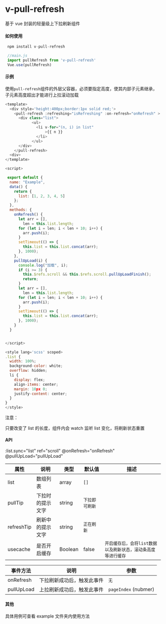 # v-pull-refresh

基于 vue 封装的轻量级上下拉刷新组件

#### 如何使用

```js
 npm install v-pull-refresh

 //main.js
 import pullRefresh from 'v-pull-refresh'
 Vue.use(pullRefresh)


```

#### 示例

使用`pull-refresh`组件的外层父容器，必须要指定高度，使其内部子元素继承，子元素高度超出才能进行上拉滚动加载

```js
<template>
  <div style='height:400px;border:1px solid red;'>
    <pull-refresh :refreshing="isRefreshing" :on-refresh="onRefresh" >
      <div class="list">
            <ul>
              <li v-for="(n, i) in list"
                  >{{ n }}
              </li>
            </ul>
      </div>
    </pull-refresh>
  <div>
</template>

<script>

 export default {
  name: "Example",
  data() {
    return {
      list: [1, 2, 3, 4, 5]
    };
  },
  methods: {
    onRefresh() {
      let arr = [],
        len = this.list.length;
      for (let i = len; i < len + 10; i++) {
        arr.push(i);
      }
      setTimeout(() => {
        this.list = this.list.concat(arr);
      }, 1000);
    },
    pullUpLoad(i) {
      console.log("加载", i);
      if (i >= 3) {
        this.$refs.scroll && this.$refs.scroll.pullUpLoadFinish();
        return;
      }
      let arr = [],
        len = this.list.length;
      for (let i = len; i < len + 10; i++) {
        arr.push(i);
      }
      setTimeout(() => {
        this.list = this.list.concat(arr);
      }, 1000);
    }
  }


</script>

<style lang='scss' scoped>
.list {
  width: 100%;
  background-color: white;
  overflow: hidden;
  li {
    display: flex;
    align-items: center;
    margin: 10px 0;
    justify-content: center;
  }
}
</style>
```

注意：

只要改变了 list 的长度，组件内会 watch 监听 list 变化，将刷新状态重置

#### API

:list.sync="list"
ref="scroll"
@onRefresh="onRefresh"
@pullUpLoad="pullUpLoad"

| 属性       | 说明             | 类型    | 默认值         | 描述                                                         |
| ---------- | ---------------- | ------- | -------------- | ------------------------------------------------------------ |
| list       | 数组列表         | array   | `[]`           |
| pullTip    | 下拉时的提示文字 | string  | `下拉即可刷新` |
| refreshTip | 刷新中的提示文字 | string  | `正在刷新`     |
| usecache   | 是否开启缓存     | Boolean | false          | `开启缓存后，会将list数据以及刷新状态，滚动条高度等进行缓存` |

| 事件方法   | 说明                       | 参数                 |
| ---------- | -------------------------- | -------------------- |
| onRefresh  | 下拉刷新成功后，触发此事件 | `无`                 |
| pullUpLoad | 上拉刷新成功后，触发此事件 | `pageIndex` (nubmer) |

#### 其他

具体用例可查看 example 文件夹内使用方法
